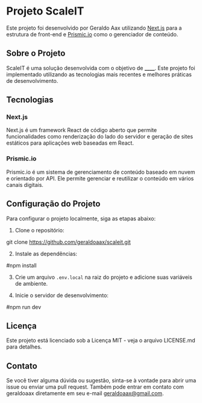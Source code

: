 # Projeto ScaleIT

Este projeto foi desenvolvido por Geraldo Aax utilizando [Next.js](https://nextjs.org/) para a estrutura de front-end e [Prismic.io](https://prismic.io/) como o gerenciador de conteúdo.

## Sobre o Projeto

ScaleIT é uma solução desenvolvida com o objetivo de **\_\_\_\_**. Este projeto foi implementado utilizando as tecnologias mais recentes e melhores práticas de desenvolvimento.

## Tecnologias

### Next.js

Next.js é um framework React de código aberto que permite funcionalidades como renderização do lado do servidor e geração de sites estáticos para aplicações web baseadas em React.

### Prismic.io

Prismic.io é um sistema de gerenciamento de conteúdo baseado em nuvem e orientado por API. Ele permite gerenciar e reutilizar o conteúdo em vários canais digitais.

## Configuração do Projeto

Para configurar o projeto localmente, siga as etapas abaixo:

1. Clone o repositório:

git clone https://github.com/geraldoaax/scaleit.git

2. Instale as dependências:

#npm install

3. Crie um arquivo `.env.local` na raiz do projeto e adicione suas variáveis de ambiente.

4. Inicie o servidor de desenvolvimento:

#npm run dev

<!-- ## Como contribuir

Se você deseja contribuir para este projeto, por favor, siga as diretrizes de contribuição encontradas no arquivo CONTRIBUTING.md. -->

## Licença

Este projeto está licenciado sob a Licença MIT - veja o arquivo LICENSE.md para detalhes.

## Contato

Se você tiver alguma dúvida ou sugestão, sinta-se à vontade para abrir uma issue ou enviar uma pull request. Também pode entrar em contato com geraldoaax diretamente em seu e-mail geraldoaax@gmail.com.
